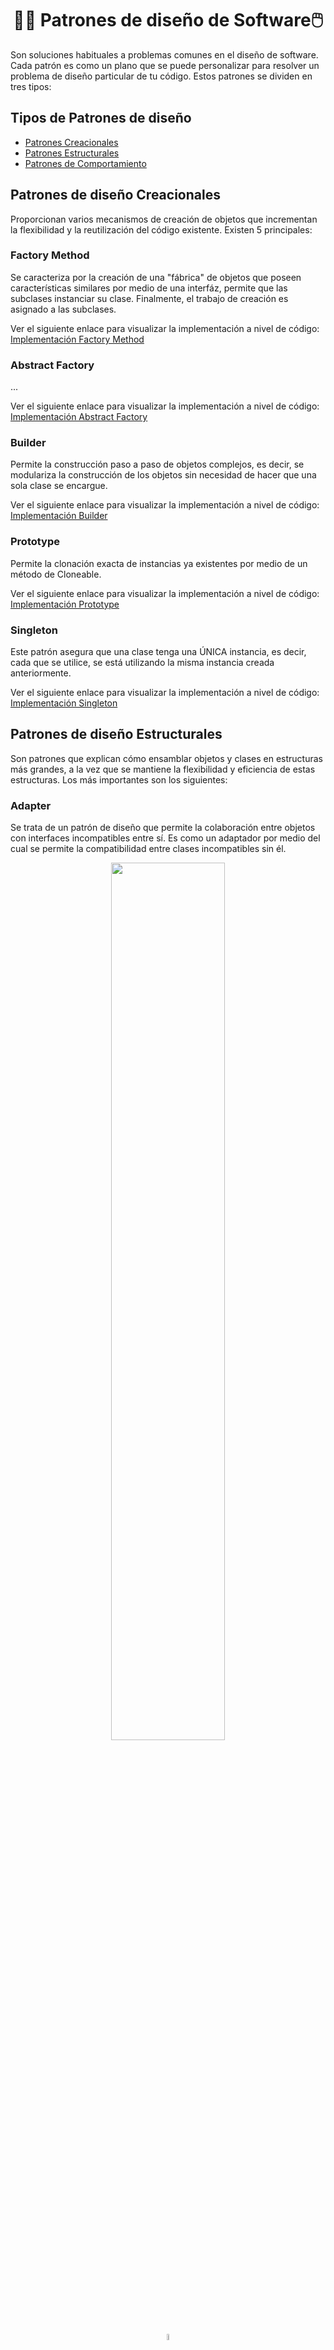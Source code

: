 <h1 align="center">👩‍💻 Patrones de diseño de Software🖱️</h1>
<p>Son soluciones habituales a problemas comunes en el diseño de software. Cada patrón es como un plano que se puede personalizar para resolver un problema de diseño particular de tu código. Estos patrones se dividen en tres tipos:</p>

<h2>Tipos de Patrones de diseño</h2>

- [Patrones Creacionales](#creacionales)
- [Patrones Estructurales](#estructurales)
- [Patrones de Comportamiento](#comportamiento)

<h2><a name="creacionales">Patrones de diseño Creacionales</a></h2>
<p>Proporcionan varios mecanismos de creación de objetos que incrementan la flexibilidad y la reutilización del código existente. Existen 5 principales:</p>

<h3>Factory Method</h3>
<p>Se caracteriza por la creación de una "fábrica" de objetos que poseen características similares por medio de una interfáz, permite que las subclases instanciar su clase. Finalmente, el trabajo de creación es asignado a las subclases.</p>
<p>Ver el siguiente enlace para visualizar la implementación a nivel de código: <a href="https://github.com/furekinux/Java_ForeroDaniela/tree/main/dia_12/PatronesCreacionales/src/FACTORY">Implementación Factory Method</a></p>

<h3>Abstract Factory</h3>
<p>...</p>
<p>Ver el siguiente enlace para visualizar la implementación a nivel de código: <a href="">Implementación Abstract Factory</a></p>

<h3>Builder</h3>
<p>Permite la construcción paso a paso de objetos complejos, es decir, se modulariza la construcción de los objetos sin necesidad de hacer que una sola clase se encargue.</p>
<p>Ver el siguiente enlace para visualizar la implementación a nivel de código: <a href="https://github.com/furekinux/Java_ForeroDaniela/tree/main/dia_12/PatronesCreacionales/src/BUILDER">Implementación Builder</a></p>

<h3>Prototype</h3>
<p>Permite la clonación exacta de instancias ya existentes por medio de un método de Cloneable.</p>
<p>Ver el siguiente enlace para visualizar la implementación a nivel de código: <a href="https://github.com/furekinux/Java_ForeroDaniela/tree/main/dia_12/PatronesCreacionales/src/PROTOTYPE">Implementación Prototype</a></p>

<h3>Singleton</h3>
<p>Este patrón asegura que una clase tenga una ÚNICA instancia, es decir, cada que se utilice, se está utilizando la misma instancia creada anteriormente.</p>
<p>Ver el siguiente enlace para visualizar la implementación a nivel de código: <a href="https://github.com/furekinux/Java_ForeroDaniela/tree/main/dia_12/PatronesCreacionales/src/SINGLETON">Implementación Singleton</a></p>

<h2><a name="estructurales">Patrones de diseño Estructurales</a></h2>
<p>Son patrones que explican cómo ensamblar objetos y clases en estructuras más grandes, a la vez que se mantiene la flexibilidad y eficiencia de estas estructuras. Los más importantes son los siguientes:</p>

<h3>Adapter</h3>
<p>Se trata de un patrón de diseño que permite la colaboración entre objetos con interfaces incompatibles entre sí. Es como un adaptador por medio del cual se permite la compatibilidad entre clases incompatibles sin él.</p>
<p align="center"><img src="https://refactoring.guru/images/patterns/diagrams/adapter/problem-es.png" width="60%"/></p>
<p align="center"><img src="https://cdn-icons-png.freepik.com/512/5083/5083079.png" width="5%"/></p>
<p align="center"><img src="https://refactoring.guru/images/patterns/diagrams/adapter/solution-es.png" width="60%"/></p>
<p>Al utilizar un adaptador, se vuelve compatible el archivo con el otro tipo de archivo sin perder la información que contiene originalmente. Es como si se trata de un cable USB que necesita conectarse a un puerto distinto al suyo.</p>

<h4>Ejemplo de Implementación</h4>

<p>Se tiene una clase de agujero circular:</p>

```java
public class RoundHole {
    // Agregar atributo de radio al agujero
    private double radius;

    // Constructor del agujero circular con su radio
    public RoundHole(double radius) {
        this.radius = radius;
    }

    // Obtener el valor del radio
    public double getRadius() {
        return radius;
    }

    // Realiza el proceso de decir cuando la figura cabe o no en el agujero de acuerdo con el radio
    public boolean fits(RoundPeg peg) {
        boolean result;
        result = (this.getRadius() >= peg.getRadius());
        return result;
    }
}
```
<p>Luego, una clase de piezas redondas, como lo sería un cilindo:</p>

```java
public class RoundPeg {
    private double radius;

    // Contructor vacío
    public RoundPeg() {}

    // Contructor con el radio de la pieza
    public RoundPeg(double radius) {
        this.radius = radius;
    }

    // Retorna el radio de la pieza
    public double getRadius() {
        return radius;
    }
}
```
<p>La clase RoundPeg(Clase de piezas redodas) es compatibble con la clase RoundHole(Clase de agujeros en forma circular), al ejecutar el comando para saber si la pieza cumple con el requisito de que su radio sea menor o igual al radio del agujero, se retornará que efecttivamente cabe.</p>

<p>Por otro lado, si tenemos una pieza cuadrada como la siguiente:</p>

```java
public class SquarePeg {
    // Se agrega el atributo ancho del cuadrado
    private double width;

    // Constructor de la pieza
    public SquarePeg(double width) {
        this.width = width;
    }

    // Devuelve el ancho del cuadrado de la pieza
    public double getWidth() {
        return width;
    }

    // Calcula el área del cuadrado
    public double getSquare() {
        double result;
        result = Math.pow(this.width, 2); // Math.pow realiza la potencia de un número A potenciado a la B
        return result;
    }
}
```
<p>Si ententamos ejecutar la verificación de si la pieza cabe o no, no se tendrá un resultado acertado, dado que se habla del ancho del cuadrado, no de un radio como lo dice el método de verificación. Teniendo en cuenta esto, se crea la clase de adaptador:</p>

```java
public class SquarePegAdapter extends RoundPeg { // Extiende de la clase RoundPeg

    // Se agrega como atributo la pieza cuadrada
    private SquarePeg peg;

    // Constructor con el objeto de la pieza cuadrada
    public SquarePegAdapter(SquarePeg peg) {
        this.peg = peg;
    }
    
    @Override // Realiza Override para modificar la función con la que normalmente obtendría el radio
    public double getRadius() {
        double result;

        // Se calcula la longitud entre un vértice y el centro del cuadrado, siendo equivalente al radio dentro de una circunferencia
        result = (Math.sqrt(Math.pow((peg.getWidth() / 2), 2) * 2));
        return result;
    }
}
```
<p>Finalmente, se hace uso de las clases en la principal de la siguiente manera:</p>

```java
public class Main {
    public static void main(String[] args) {
        
        // Una pieza circular, cumple con los requisitos de tener un radio menor o igual y cabe en el agujero
        RoundHole hole = new RoundHole(5);
        RoundPeg rpeg = new RoundPeg(5);
        if (hole.fits(rpeg)) {
            System.out.println("Pieza circular de radio 5 cabe en el agujero circular de radio 5.");
        }

        // Si se usara el mètodo con las siguientes piezas, no se obtendría un resultado porque no tienen radio
        SquarePeg smallSqPeg = new SquarePeg(2);
        SquarePeg largeSqPeg = new SquarePeg(20);

        // El adaptador se encarga de hallar el equivalente al radio
        SquarePegAdapter smallSqPegAdapter = new SquarePegAdapter(smallSqPeg);
        SquarePegAdapter largeSqPegAdapter = new SquarePegAdapter(largeSqPeg);
        if (hole.fits(smallSqPegAdapter)) {
            // Si la pieza cabe, se da el siguiente mensaje
            System.out.println("Pieza cuadrara de ancho 2 cabe en el agujero circular de radio 5.");
        }
        if (!hole.fits(largeSqPegAdapter)) {
            // Si la pieza NO cabe, se da el siguiente mensaje
            System.out.println("Pieza cuadrara de ancho 20 no cabe en el agujero circular de radio 5.");
        }
    }
}
```
<h3>Bridge</h3>
<p>Permite dividir una clase grande, o un grupo de clases estrechamente relacionadas, en dos jerarquías separadas (abstracción e implementación) que pueden desarrollarse independientemente la una de la otra.</p>
<p align="center"><img src="https://refactoring.guru/images/patterns/diagrams/bridge/problem-es.png" width="60%"/></p>
<p align="center"><img src="https://cdn-icons-png.freepik.com/512/5083/5083079.png" width="5%"/></p>
<p align="center"><img src="https://refactoring.guru/images/patterns/diagrams/bridge/solution-es.png" width="60%"/></p>
<p>Se cambia la herencia a la composición, de tal manera que los colores estarán en subclases separadas de las formas, entonces, al añadir nuevos colores no se exigirá cambiar o crear nuevas subclases para cada forma con determinado color.</p>

<h3>Composite</h3>
<p>Permite componer objetos en estructuras de árbol y trabajar con esas estructuras como si fueran objetos individuales.</p>
<p align="center"><img src="https://refactoring.guru/images/patterns/diagrams/composite/problem-es.png" width="60%"/></p>
<p align="center"><img src="https://cdn-icons-png.freepik.com/512/5083/5083079.png" width="5%"/></p>
<p align="center"><img src="https://refactoring.guru/images/patterns/content/composite/composite-comic-1-es.png" width="60%"/></p>
<p>No se tiene la preocupación por clases concretas que hacen parte del conjunto final, se trata por igual cada uno a través de una interfáz común. Si ocurre una equivocación con un método, la solicitud pasará por todos los objetos el árbol.</p>

<h3>Decorator</h3>
<p></p>
<p align="center"><img src="https://refactoring.guru/images/patterns/diagrams/decorator/problem1-es.png" width="40%"/><img src="https://refactoring.guru/images/patterns/diagrams/decorator/problem2.png" width="40%"/></p>
<p align="center"><img src="https://refactoring.guru/images/patterns/diagrams/decorator/problem2.png" width="40%"/><img src="https://refactoring.guru/images/patterns/diagrams/decorator/problem3.png" width="40%"/></p>
<p align="center"><img src="https://cdn-icons-png.freepik.com/512/5083/5083079.png" width="5%"/></p>
<p align="center"><img src="https://refactoring.guru/images/patterns/diagrams/decorator/solution1-es.png" width="60%"/></p>
<p align="center"><img src="https://refactoring.guru/images/patterns/diagrams/decorator/solution2.png" width="40%"/><img src="https://refactoring.guru/images/patterns/diagrams/decorator/solution3-es.png" width="40%"/></p>

<h3>Facade</h3>

<h3>Flyweight</h3>

<h3>Proxy</h3>


<h2><a name="comportamiento">Patrones de diseño de Comportamiento</a></h2>
<p>Este patrón trata con algoritmos y la asignación de responsabilidades entre objetos.</p>

<h3>Chain of Responsability</h3>
<h3>Command</h3>
<h3>Iterator</h3>
<h3>Mediator</h3>
<h3>Memento</h3>
<h3>Observer</h3>
<h3>State</h3>
<h3>Strategy</h3>
<h3>Template Method</h3>
<h3>Visitor</h3>
